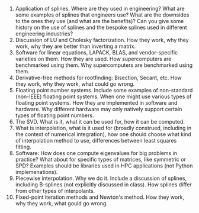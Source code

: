 1. Application of splines. Where are they used in engineering? What are some examples of splines that engineers use? What are the downsides to the ones they use (and what are the benefits)? Can you give some history on the use of splines and the bespoke splines used in different engineering industries?
2. Discussion of LU and Cholesky factorization. How they work, why they work, why they are better than inverting a matrix.
3. Software for linear equations, LAPACK, BLAS, and vendor-specific varieties on them. How they are used. How supercomputers are benchmarked using them. Why supercomputers are benchmarked using them.
4. Derivative-free methods for rootfinding: Bisection, Secant, etc. How they work, why they work, what could go wrong.
5. Floating point number systems. Include some examples of non-standard (non-IEEE) floating point systems. When one might use various types of floating point systems. How they are implemented in software and hardware. Why different hardware may only natively support certain types of floating point numbers.
6. The SVD. What is it, what it can be used for, how it can be computed.
7. What is interpolation, what is it used for (broadly construed, including in the context of numerical integration), how one should choose what kind of interpolation method to use, differences between least squares fitting.
8. Software: How does one compute eigenvalues for big problems in practice? What about for specific types of matrices, like symmetric or SPD? Examples should be libraries used in HPC applications (not Python implemenations).
9. Piecewise interpolation. Why we do it. Include a discussion of splines, including B-splines (not explicitly discussed in class). How splines differ from other types of interpolants.
10. Fixed-point iteration methods and Newton's method. How they work, why they work, what gould go wrong.




